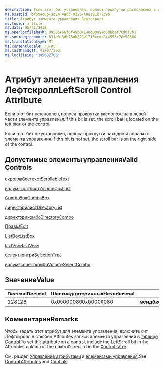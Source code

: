```yaml
---
description: Если этот бит установлен, полоса прокрутки расположена в левой части элемента управления.
ms.assetid: bf59ec6b-ac24-4a0b-9326-aea181b7539b
title: Атрибут элемента управления Лефтскролл
ms.topic: article
ms.date: 05/31/2018
ms.openlocfilehash: 99505e66f6f49b0a148b80a96d68bbef70d0f2b1
ms.sourcegitcommit: 831e8f3db78ab820e1710cede244553c70e50500
ms.translationtype: MT
ms.contentlocale: ru-RU
ms.lasthandoff: 01/07/2021
ms.locfileid: "105682706"
---
```

# <a name="leftscroll-control-attribute"></a><span data-ttu-id="29db6-103">Атрибут элемента управления Лефтскролл</span><span class="sxs-lookup"><span data-stu-id="29db6-103">LeftScroll Control Attribute</span></span>

<span data-ttu-id="29db6-104">Если этот бит установлен, полоса прокрутки расположена в левой части элемента управления.</span><span class="sxs-lookup"><span data-stu-id="29db6-104">If this bit is set, the scroll bar is located on the left side of the control.</span></span>

<span data-ttu-id="29db6-105">Если этот бит не установлен, полоса прокрутки находится справа от элемента управления.</span><span class="sxs-lookup"><span data-stu-id="29db6-105">If this bit is not set, the scroll bar is on the right side of the control.</span></span>

## <a name="valid-controls"></a><span data-ttu-id="29db6-106">Допустимые элементы управления</span><span class="sxs-lookup"><span data-stu-id="29db6-106">Valid Controls</span></span>

[<span data-ttu-id="29db6-107">скроллаблетекст</span><span class="sxs-lookup"><span data-stu-id="29db6-107">ScrollableText</span></span>](scrollabletext-control.md)

[<span data-ttu-id="29db6-108">волумекостлист</span><span class="sxs-lookup"><span data-stu-id="29db6-108">VolumeCostList</span></span>](volumecostlist-control.md)

[<span data-ttu-id="29db6-109">ComboBox</span><span class="sxs-lookup"><span data-stu-id="29db6-109">ComboBox</span></span>](combobox-control.md)

[<span data-ttu-id="29db6-110">директорилист</span><span class="sxs-lookup"><span data-stu-id="29db6-110">DirectoryList</span></span>](directorylist-control.md)

[<span data-ttu-id="29db6-111">директорикомбо</span><span class="sxs-lookup"><span data-stu-id="29db6-111">DirectoryCombo</span></span>](directorycombo-control.md)

[<span data-ttu-id="29db6-112">Правка</span><span class="sxs-lookup"><span data-stu-id="29db6-112">Edit</span></span>](edit-control.md)

[<span data-ttu-id="29db6-113">ListBox</span><span class="sxs-lookup"><span data-stu-id="29db6-113">ListBox</span></span>](listbox-control.md)

[<span data-ttu-id="29db6-114">ListView</span><span class="sxs-lookup"><span data-stu-id="29db6-114">ListView</span></span>](listview-control.md)

[<span data-ttu-id="29db6-115">селектионтри</span><span class="sxs-lookup"><span data-stu-id="29db6-115">SelectionTree</span></span>](selectiontree-control.md)

[<span data-ttu-id="29db6-116">волумеселекткомбо</span><span class="sxs-lookup"><span data-stu-id="29db6-116">VolumeSelectCombo</span></span>](volumeselectcombo-control.md)

## <a name="value"></a><span data-ttu-id="29db6-117">Значение</span><span class="sxs-lookup"><span data-stu-id="29db6-117">Value</span></span>



| <span data-ttu-id="29db6-118">Decimal</span><span class="sxs-lookup"><span data-stu-id="29db6-118">Decimal</span></span> | <span data-ttu-id="29db6-119">Шестнадцатеричный</span><span class="sxs-lookup"><span data-stu-id="29db6-119">Hexadecimal</span></span> | <span data-ttu-id="29db6-120">Константа</span><span class="sxs-lookup"><span data-stu-id="29db6-120">Constant</span></span>                             |
|---------|-------------|--------------------------------------|
| <span data-ttu-id="29db6-121">128</span><span class="sxs-lookup"><span data-stu-id="29db6-121">128</span></span>     | <span data-ttu-id="29db6-122">0x00000080</span><span class="sxs-lookup"><span data-stu-id="29db6-122">0x00000080</span></span>  | <span data-ttu-id="29db6-123">**мсидбконтролаттрибутеслефтскролл**</span><span class="sxs-lookup"><span data-stu-id="29db6-123">**msidbControlAttributesLeftScroll**</span></span> |



 

## <a name="remarks"></a><span data-ttu-id="29db6-124">Комментарии</span><span class="sxs-lookup"><span data-stu-id="29db6-124">Remarks</span></span>

<span data-ttu-id="29db6-125">Чтобы задать этот атрибут для элемента управления, включите бит Лефтскролл в столбец Attributes записи элемента управления в [таблице Control](control-table.md).</span><span class="sxs-lookup"><span data-stu-id="29db6-125">To set this attribute on a control, include the LeftScroll bit in the Attributes column of the control's record in the [Control table](control-table.md).</span></span>

<span data-ttu-id="29db6-126">См. раздел [Управление атрибутами](control-attributes.md) и [элементами управления](controls.md).</span><span class="sxs-lookup"><span data-stu-id="29db6-126">See [Control Attributes](control-attributes.md) and [Controls](controls.md).</span></span>

 

 



